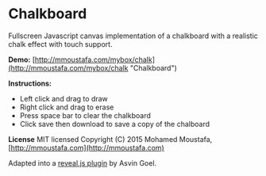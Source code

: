 # Chalkboard

Fullscreen Javascript canvas implementation of a chalkboard with a realistic chalk effect with touch support.

**Demo:** [http://mmoustafa.com/mybox/chalk](http://mmoustafa.com/mybox/chalk "Chalkboard")

**Instructions:** 
- Left click and drag to draw
- Right click and drag to erase
- Press space bar to clear the chalkboard
- Click save then download to save a copy of the chalboard

**License**
MIT licensed
Copyright (C) 2015 Mohamed Moustafa, [http://mmoustafa.com](http://mmoustafa.com)

Adapted into a [reveal.js plugin](http://courses.telematique.eu/reveal.js-plugins/chalkboard-demo.html#/ "Plugin") by Asvin Goel.


